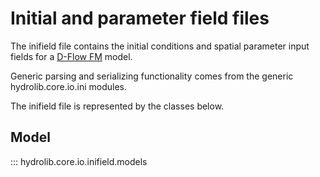 # Initial and parameter field files
The inifield file contains the initial conditions and spatial parameter input fields
for a [D-Flow FM](glossary.md#d-flow-fm) model.

Generic parsing and serializing functionality comes from the generic hydrolib.core.io.ini modules.

The inifield file is represented by the classes below.

## Model
::: hydrolib.core.io.inifield.models